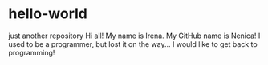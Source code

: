 # hello-world
just another repository
Hi all!
My name is Irena.
My GitHub name is Nenica!
I used to be a programmer, but lost it on the way...
I would like to get back to programming!
